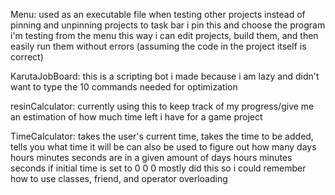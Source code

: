 Menu:
used as an executable file when testing other projects
instead of pinning and unpinning projects to task bar
i pin this and choose the program i'm testing from the menu
this way i can edit projects, build them, and then easily run them without errors (assuming the code in the project itself is correct)

KarutaJobBoard:
this is a scripting bot i made because i am lazy
and didn't want to type the 10 commands needed for optimization

resinCalculator:
currently using this to keep track of my progress/give me an estimation of
how much time left i have for a game project

TimeCalculator:
takes the user's current time, takes the time to be added, tells you what time it will be
can also be used to figure out how many days hours minutes seconds are in a given amount of days hours minutes seconds if initial time is set to 0 0 0
mostly did this so i could remember how to use classes, friend, and operator overloading
